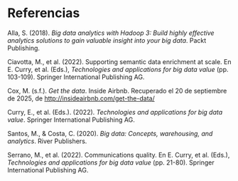 # Referencias

Alla, S. (2018). *Big data analytics with Hadoop 3: Build highly effective analytics solutions to gain valuable insight into your big data*. Packt Publishing.

Ciavotta, M., et al. (2022). Supporting semantic data enrichment at scale. En E. Curry, et al. (Eds.), *Technologies and applications for big data value* (pp. 103-109). Springer International Publishing AG.

Cox, M. (s.f.). *Get the data*. Inside Airbnb. Recuperado el 20 de septiembre de 2025, de http://insideairbnb.com/get-the-data/

Curry, E., et al. (Eds.). (2022). *Technologies and applications for big data value*. Springer International Publishing AG.

Santos, M., & Costa, C. (2020). *Big data: Concepts, warehousing, and analytics*. River Publishers.

Serrano, M., et al. (2022). Communications quality. En E. Curry, et al. (Eds.), *Technologies and applications for big data value* (pp. 21-80). Springer International Publishing AG.
